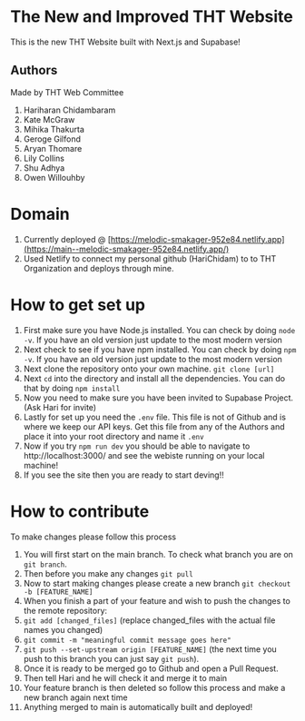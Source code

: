 # The New and Improved THT Website
This is the new THT Website built with Next.js and Supabase!

## Authors
Made by THT Web Committee
1. Hariharan Chidambaram
2. Kate McGraw
3. Mihika Thakurta
4. Geroge Gilfond
5. Aryan Thomare
6. Lily Collins
7. Shu Adhya
8. Owen Willouhby

# Domain
1. Currently deployed @ [https://melodic-smakager-952e84.netlify.app](https://main--melodic-smakager-952e84.netlify.app/)
2. Used Netlify to connect my personal github (HariChidam) to to THT Organization and deploys through mine.

# How to get set up
1. First make sure you have Node.js installed. You can check by doing `node -v`. If you have an old version just update to the most modern version
2. Next check to see if you have npm installed. You can check by doing `npm -v`. If you have an old version just update to the most modern version
3. Next clone the repository onto your own machine. `git clone [url]`
4. Next `cd` into the directory and install all the dependencies. You can do that by doing `npm install`
5. Now you need to make sure you have been invited to Supabase Project. (Ask Hari for invite)
6. Lastly for set up you need the `.env` file. This file is not of Github and is where we keep our API keys. Get this file from any of the Authors and place it into your root directory and name it `.env`
7. Now if you try `npm run dev` you should be able to navigate to http://localhost:3000/ and see the webiste running on your local machine!
8. If you see the site then you are ready to start deving!!

# How to contribute
To make changes please follow this process
1. You will first start on the main branch. To check what branch you are on `git branch`.
2. Then before you make any changes `git pull`
3. Now to start making changes please create a new branch `git checkout -b [FEATURE_NAME]`
4. When you finish a part of your feature and wish to push the changes to the remote repository:
5. `git add [changed_files]` (replace changed_files with the actual file names you changed)
6. `git commit -m "meaningful commit message goes here"`
7. `git push --set-upstream origin [FEATURE_NAME]` (the next time you push to this branch you can just say `git push`).
8. Once it is ready to be merged go to Github and open a Pull Request.
9. Then tell Hari and he will check it and merge it to main
10. Your feature branch is then deleted so follow this process and make a new branch again next time
11. Anything merged to main is automatically built and deployed!
